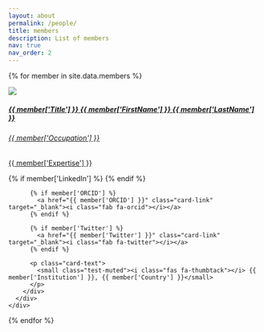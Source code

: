 ```yaml
---
layout: about
permalink: /people/
title: members
description: List of members
nav: true
nav_order: 2
---
```

{% for member in site.data.members %}
  <div class="card hoverable">
    <div class="row no-gutters">
      <div class="col-sm-4 col-md-3">
         <img class="card-img-top" src="/{{site.baseurl}}/assets/img/members/female-person.jpg">
      </div>
      <div class="team col-sm-8 col-md-9">
        <div class="card-body">
          <a href="/members/{{ member['LastName'] | slugify }}">
            <h5 class="card-title">{{ member['Title'] }} {{ member['FirstName'] }} {{ member['LastName'] }}</h5>
            <h6 class="card-subtitle mb-2 text-muted">{{ member['Occupation'] }}</h6>
            <p class="card-text">{{ member['Expertise'] }}</p>
          </a>
          <a href="mailto:{{ member['Email'] }}" class="card-link"><i class="fas fa-envelope"></i></a>
          {% if member['LinkedIn'] %}
            <a href="{{ member['LinkedIn'] }}" class="card-link" target="_blank"><i class="fab fa-linkedin"></i></a>
          {% endif %}

          {% if member['ORCID'] %}
            <a href="{{ member['ORCID'] }}" class="card-link" target="_blank"><i class="fab fa-orcid"></i></a>
          {% endif %}

          {% if member['Twitter'] %}
            <a href="{{ member['Twitter'] }}" class="card-link" target="_blank"><i class="fab fa-twitter"></i></a>
          {% endif %}

          <p class="card-text">
            <small class="test-muted"><i class="fas fa-thumbtack"></i> {{ member['Institution'] }}, {{ member['Country'] }}</small>
          </p>
        </div>
      </div>
    </div>
  </div>
{% endfor %}

